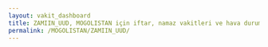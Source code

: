 ```yaml
---
layout: vakit_dashboard
title: ZAMIIN_UUD, MOGOLISTAN için iftar, namaz vakitleri ve hava durumu - ilçe/eyalet seç
permalink: /MOGOLISTAN/ZAMIIN_UUD/
---
```


<script type="text/javascript">
  var GLOBAL_COUNTRY = 'MOGOLISTAN';
  var GLOBAL_CITY = 'ZAMIIN_UUD';
  var GLOBAL_STATE = '';
  var lat = 72;
  var lon = 21;
</script>
